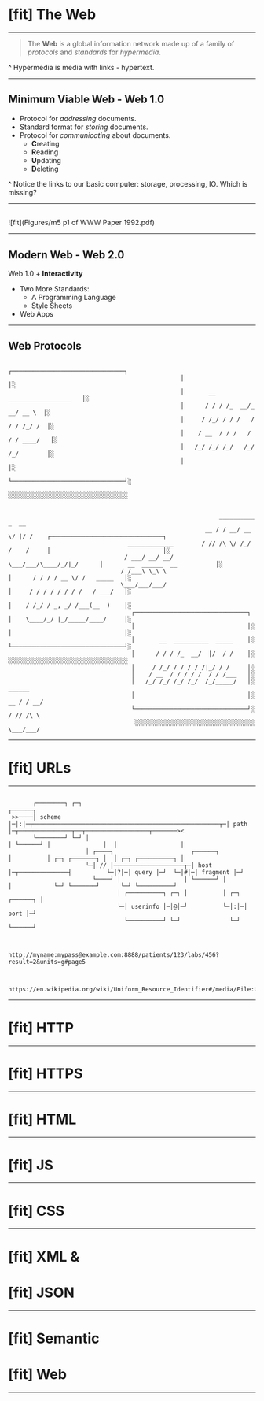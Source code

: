 # [fit] The **Web**

---
> The **Web** is a global information network made up of a family of _protocols_ and _standards_ for _hypermedia_.

^
Hypermedia is media with links - hypertext.

---
## Minimum Viable Web - **Web 1.0**

- Protocol for _addressing_ documents.
- Standard format for _storing_ documents.
- Protocol for _communicating_ about documents.
    - **C**reating
    - **R**eading
    - **U**pdating
    - **D**eleting

^
Notice the links to our basic computer: storage, processing, IO. Which is missing?

---
##

![fit](Figures/m5 p1 of WWW Paper 1992.pdf)

---
## Modern Web - **Web 2.0**

Web 1.0 + **Interactivity**

- Two More Standards:
    - A Programming Language
    - Style Sheets
- Web Apps

---
## Web Protocols

```
                                                 ┌────────────────────────────────┐
                                                 │                                │░
                                                 │       __  __________________   │░
                                                 │      / / / /_  __/_  __/ __ \  │░
                                                 │     / /_/ / / /   / / / /_/ /  │░
                                                 │    / __  / / /   / / / ____/   │░
                                                 │   /_/ /_/ /_/   /_/ /_/        │░
                                                 │                                │░
                                                 └────────────────────────────────┘░
                                                  ░░░░░░░░░░░░░░░░░░░░░░░░░░░░░░░░░░


                                                            __________  _  __
                                                        __ / / __/ __ \/ |/ /    ┌────────────────────────────────┐
                                  _____________        / // /\ \/ /_/ /    /     │                                │░
                                 / ___/ __/ __/        \___/___/\____/_/|_/      │       __  ______  __           │░
                                / /___\ \_\ \                                    │      / / / / __ \/ /   _____   │░
                                \___/___/___/                                    │     / / / / /_/ / /   / ___/   │░
                                                                                 │    / /_/ / _, _/ /___(__  )    │░
                                   ┌────────────────────────────────┐            │    \____/_/ |_/_____/____/     │░
                                   │                                │░           │                                │░
                                   │       __  __________  _____    │░           └────────────────────────────────┘░
                                   │      / / / /_  __/  |/  / /    │░            ░░░░░░░░░░░░░░░░░░░░░░░░░░░░░░░░░░
                                   │     / /_/ / / / / /|_/ / /     │░
                                   │    / __  / / / / /  / / /___   │░
                                   │   /_/ /_/ /_/ /_/  /_/_____/   │░                ______
                                   │                                │░            __ / / __/
                                   └────────────────────────────────┘░           / // /\ \
                                    ░░░░░░░░░░░░░░░░░░░░░░░░░░░░░░░░░░           \___/___/
```

------
# [fit] URLs


---
```

       ┌────────┐ ┌─┐                                                         ┌──────┐
 >>────│ scheme │─│:│─┬─────────────────────────────────────────────────────┬─│ path │─┬───────────────┬──┬──────────────────┬───────><
       └────────┘ └─┘ │                                                     │ └──────┘ │               │  │                  │
                      │ ┌────┐                      ┌──────┐                │          │ ┌─┐ ┌───────┐ │  │ ┌─┐ ┌──────────┐ │
                      └─│ // │─┬──────────────────┬─│ host │─┬──────────────┤          └─│?│─│ query │─┘  └─│#│─│ fragment │─┘
                        └────┘ │                  │ └──────┘ │              │            └─┘ └───────┘      └─┘ └──────────┘
                               │ ┌──────────┐ ┌─┐ │          │ ┌─┐ ┌──────┐ │
                               └─│ userinfo │─│@│─┘          └─│:│─│ port │─┘
                                 └──────────┘ └─┘              └─┘ └──────┘
```

```


http://myname:mypass@example.com:8888/patients/123/labs/456?result=2&units=g#page5



https://en.wikipedia.org/wiki/Uniform_Resource_Identifier#/media/File:URI_syntax_diagram.png
```

------
# [fit] HTTP

------
# [fit] HTTP**S**

------
# [fit] HTML

------
# [fit] JS

------
# [fit] CSS

------
# [fit] XML &
# [fit] JSON

------
# [fit] **Semantic**
# [fit] Web
---
